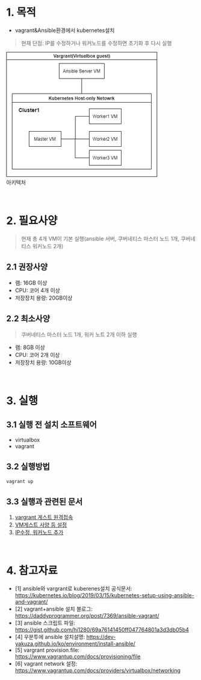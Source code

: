 # 1. 목적
* vagrant&Ansible환경에서 kubernetes설치
> 현재 단점: IP를 수정하거나 워커노드를 수정하면 초기화 후 다시 실행

![](imgs/arch.png)
<br>아키텍처

<br>

# 2. 필요사양
> 현재 총 4개 VM이 기본 실행(ansible 서버, 쿠버네티스 마스터 노드 1개, 쿠버네티스 워커노드 2개)
## 2.1 권장사양
* 램: 16GB 이상
* CPU: 코어 4개 이상
* 저장장치 용량: 20GB이상

## 2.2 최소사양
> 쿠버네티스 마스터 노드 1개, 워커 노트 2개 이하 실행
* 램: 8GB 이상
* CPU: 코어 2개 이상
* 저장장치 용량: 10GB이상

<br>

# 3. 실행
## 3.1 실행 전 설치 소프트웨어
* virtualbox
* vagrant

## 3.2 실행방법
```
vagrant up
```
## 3.3 실행과 관련된 문서
1. [vargrant 게스트 원격접속](documentation/vagrant_ssh원격접속.md)
2. [VM게스트 사양 등 설정](documentation/vagrant_게스트설정.md)
3. [IP수정, 워커노드 추가](documentation/마스터&워커노드_IP수정.md)

<br>

# 4. 참고자료
* [1] ansible와 vargrant로 kuberenes설치 공식문서: https://kubernetes.io/blog/2019/03/15/kubernetes-setup-using-ansible-and-vagrant/
* [2] vagrant+ansible 설치 블로그: https://daddyprogrammer.org/post/7369/ansible-vagrant/
* [3] ansible 스크립트 파일: https://gist.github.com/hi1280/69a76141450ff047764801a3d3db05b4
* [4] 우분투에 ansible 설치설명: https://dev-yakuza.github.io/ko/environment/install-ansible/
* [5] vargrant provision.file: https://www.vagrantup.com/docs/provisioning/file
* [6] vagrant network 설정: https://www.vagrantup.com/docs/providers/virtualbox/networking
